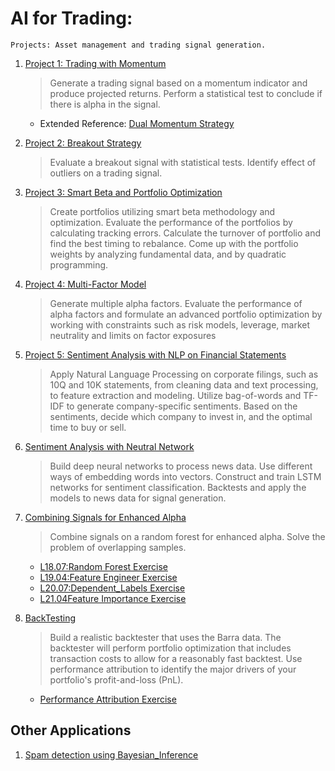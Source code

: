 # AI for Trading: 
```
Projects: Asset management and trading signal generation.
```
1. [Project 1: Trading with Momentum](project_1_starter.ipynb)
   >Generate a trading signal based on a momentum indicator and produce projected returns. Perform a statistical test to conclude if there is alpha in the signal.
   - Extended Reference: [Dual Momentum Strategy](https://seekingalpha.com/article/4233923-dual-momentum-january-update)
   
2. [Project 2: Breakout Strategy](clean_project_2_starter.ipynb)
   >Evaluate a breakout signal with statistical tests. Identify effect of outliers on a trading signal.
    
3. [Project 3: Smart Beta and Portfolio Optimization](Final_project_3_starter.ipynb)
    >Create portfolios utilizing smart beta methodology and optimization. Evaluate the performance of the portfolios by calculating tracking errors. Calculate the turnover of portfolio and find the best timing to rebalance. Come up with the portfolio weights by
analyzing fundamental data, and by quadratic programming.

4. [Project 4: Multi-Factor Model](Final_project_4_starter_v3.ipynb)
    >Generate multiple alpha factors. Evaluate the performance of alpha factors and formulate an advanced portfolio optimization by working with constraints such as risk models, leverage, market neutrality and limits on factor exposures

5. [Project 5: Sentiment Analysis with NLP on Financial Statements](FINAL_project_5_NLP.ipynb)
    >Apply Natural Language Processing on corporate filings, such as 10Q and 10K statements, from cleaning data and text processing, to feature extraction and modeling. Utilize bag-of-words and TF-IDF to generate company-specific sentiments. Based on the sentiments, decide which company to invest in, and the optimal time to buy or sell.

6. [Sentiment Analysis with Neutral Network](FINAL_project_6_SentimentAnalysis.ipynb)
    >Build deep neural networks to process news data. Use different ways of embedding words into vectors. Construct and train LSTM networks for sentiment classification. Backtests and apply the models to news data for signal generation.

7. [Combining Signals for Enhanced Alpha](FINAL_project_7_Combining_Signals_for_Enhanced_Alpha.ipynb)
    >Combine signals on a random forest for enhanced alpha. Solve the problem of overlapping samples.
   * [L18.07:Random Forest Exercise](L18.07_spam_rf.ipynb)
   * [L19.04:Feature Engineer Exercise](L19.04_feature_engineering.ipynb)
   * [L20.07:Dependent_Labels Exercise](L20.07_dependent_labels.ipynb)
   * [L21.04Feature Importance Exercise](L21.04_sklearn_feature_importance.ipynb)
   
   
8. [BackTesting](FINAL_project_7_Combining_Signals_for_Enhanced_Alpha.ipynb)
    >Build a realistic backtester that uses the Barra data. The backtester will perform portfolio optimization that includes transaction costs to allow for a reasonably fast backtest. Use performance attribution to identify the major drivers of your portfolio's profit-and-loss (PnL). 
   * [Performance Attribution Exercise](Exercise_performance_attribution.ipynb)

## Other Applications
1. [Spam detection using Bayesian_Inference](01.Ex1_Bayesian_Inference.ipynb)
